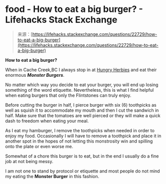 <!--yml
category: 未分类
date: 2024-05-27 15:02:13
-->

# food - How to eat a big burger? - Lifehacks Stack Exchange

> 来源：[https://lifehacks.stackexchange.com/questions/22729/how-to-eat-a-big-burger](https://lifehacks.stackexchange.com/questions/22729/how-to-eat-a-big-burger)

**How to eat a big burger?**

When in Cache Creek,BC I always stop in at [Hungry Herbies](https://www.zomato.com/cache-creek-bc/hungry-herbies-cache-creek/menu) and eat their enormous ***Monster Burgers***.

No matter which way you decide to eat your burger, you will end up losing something of the word etiquette. Nevertheless, this is what I find helpful when eating burgers that only the Flintstones can truly enjoy.

Before cutting the burger in half, I pierce burger with six (6) toothpicks as well as squish it to accommodate my mouth and then I cut the sandwich in half. Make sure that the tomatoes are well pierced or they will make a quick dash to freedom when eating your meal.

As I eat my hamburger, I remove the toothpicks when needed in order to enjoy my food. Occasionally I will have to remove a toothpick and place it in another spot in the hopes of not letting this monstrosity win and spilling onto the plate or even worse me.

Somewhat of a chore this burger is to eat, but in the end I usually do a fine job at not being messy.

I am not one to stand by protocol or etiquette and most people do not mind my eating the **Monster Burger** in this fashion.